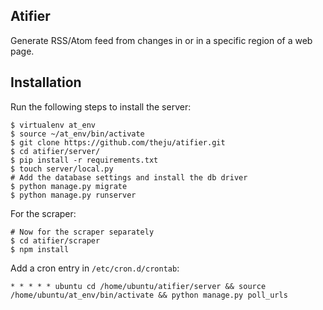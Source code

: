 Atifier
--------

Generate RSS/Atom feed from changes in or in a specific region of a web page.

Installation
-------------

Run the following steps to install the server:

```
$ virtualenv at_env
$ source ~/at_env/bin/activate
$ git clone https://github.com/theju/atifier.git
$ cd atifier/server/
$ pip install -r requirements.txt
$ touch server/local.py
# Add the database settings and install the db driver
$ python manage.py migrate
$ python manage.py runserver
```

For the scraper:

```
# Now for the scraper separately
$ cd atifier/scraper
$ npm install
```

Add a cron entry in `/etc/cron.d/crontab`:

```
* * * * * ubuntu cd /home/ubuntu/atifier/server && source /home/ubuntu/at_env/bin/activate && python manage.py poll_urls
```
